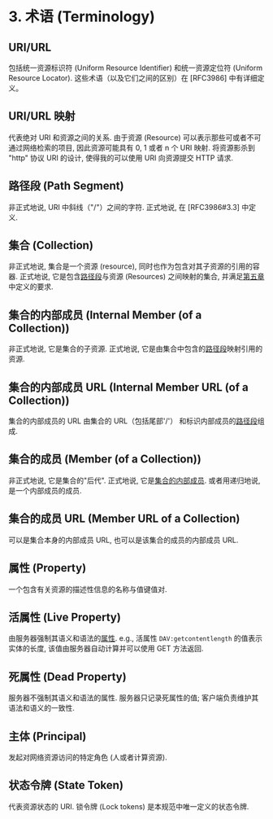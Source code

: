 # 3. 术语 (Terminology)

## URI/URL

包括统一资源标识符 (Uniform Resource Identifier) 和统一资源定位符
(Uniform Resource Locator). 这些术语（以及它们之间的区别）在 [RFC3986] 中有详细定义。

## URI/URL 映射

代表绝对 URI 和资源之间的关系.
由于资源 (Resource) 可以表示那些可或者不可通过网络检索的项目, 因此资源可能具有
0, 1 或者 n 个 URI 映射. 将资源影杀到 "http" 协议 URI 的设计, 使得我的可以使用 URI
向资源提交 HTTP 请求.

## 路径段 (Path Segment)

非正式地说, URI 中斜线（"/"）之间的字符. 正式地说, 在 [RFC3986#3.3] 中定义.

## 集合 (Collection)

非正式地说, 集合是一个资源 (resource), 同时也作为包含对其子资源的引用的容器.
正式地说, 它是包含[路径段](#路径段-path-segment)与资源 (Resources) 之间映射的集合,
并满足[第五章](./5-collection_of_web_resources.md)中定义的要求.

## 集合的内部成员 (Internal Member (of a Collection))

非正式地说, 它是集合的子资源.
正式地说, 它是由集合中包含的[路径段](#路径段-path-segment)映射引用的资源.

## 集合的内部成员 URL (Internal Member URL (of a Collection))

集合的内部成员的 URL 由集合的 URL（包括尾部'/'）
和标识内部成员的[路径段](#路径段-path-segment)组成.

## 集合的成员 (Member (of a Collection))

非正式地说, 它是集合的"后代". 正式地说,
它是[集合的内部成员](#集合的内部成员-internal-member-of-a-collection).
或者用递归地说, 是一个内部成员的成员.

## 集合的成员 URL (Member URL of a Collection)

可以是集合本身的内部成员 URL, 也可以是该集合的成员的内部成员 URL.

## 属性 (Property)

一个包含有关资源的描述性信息的名称与值键值对.

## 活属性 (Live Property)

由服务器强制其语义和语法的[属性](#属性-property). e.g., 活属性 `DAV:getcontentlength`
的值表示实体的长度, 该值由服务器自动计算并可以使用 GET 方法返回.

## 死属性 (Dead Property)

服务器不强制其语义和语法的属性. 服务器只记录死属性的值; 客户端负责维护其语法和语义的一致性.

## 主体 (Principal)

发起对网络资源访问的特定角色 (人或者计算资源).

## 状态令牌 (State Token)

代表资源状态的 URI. 锁令牌 (Lock tokens) 是本规范中唯一定义的状态令牌.
